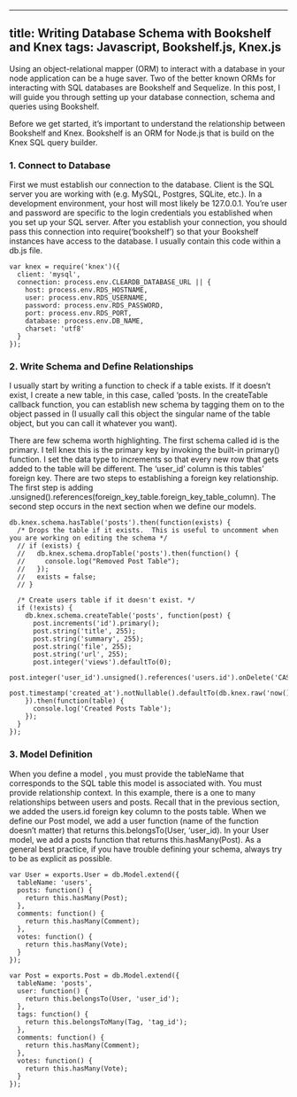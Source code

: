 
---
title: Writing Database Schema with Bookshelf and Knex
tags: Javascript, Bookshelf.js, Knex.js
---

Using an object-relational mapper (ORM) to interact with a database in your node application can be a huge saver.  Two of the better known ORMs for interacting with SQL databases are Bookshelf and Sequelize.  In this post, I will guide you through setting up your database connection, schema and queries using Bookshelf.

Before we get started, it’s important to understand the relationship between Bookshelf and Knex.  Bookshelf is an ORM for Node.js that is build on the Knex SQL query builder.

### 1. Connect to Database

First we must establish our connection to the database.  Client is the SQL server you are working with (e.g. MySQL, Postgres, SQLite, etc.).  In a development environment, your host will most likely be 127.0.0.1.  You’re user and password are specific to the login credentials you established when you set up your SQL server.  After you establish your connection, you should pass this connection into require(‘bookshelf’) so that your Bookshelf instances have access to the database.  I usually contain this code within a db.js file.

```
var knex = require('knex')({
  client: 'mysql',
  connection: process.env.CLEARDB_DATABASE_URL || {
    host: process.env.RDS_HOSTNAME,
    user: process.env.RDS_USERNAME,
    password: process.env.RDS_PASSWORD,
    port: process.env.RDS_PORT,
    database: process.env.DB_NAME,
    charset: 'utf8'
  }
});

```

### 2.  Write Schema and Define Relationships

I usually start by writing a function to check if a table exists.  If it doesn’t exist, I create a new table, in this case, called ‘posts.  In the createTable callback function, you can establish new schema by tagging them on to the object passed in (I usually call this object the singular name of the table object, but you can call it whatever you want).  

There are few schema worth highlighting.  The first schema called id is the primary.  I tell knex this is the primary key by invoking the built-in primary() function.  I set the data type to increments so that every new row that gets added to the table will be different.  The ‘user_id’ column is this tables’ foreign key.  There are two steps to establishing a foreign key relationship.  The first step is adding .unsigned().references(foreign_key_table.foreign_key_table_column).   The second step occurs in the next section when we define our models.

```
db.knex.schema.hasTable('posts').then(function(exists) {
  /* Drops the table if it exists.  This is useful to uncomment when you are working on editing the schema */
  // if (exists) {
  //   db.knex.schema.dropTable('posts').then(function() {
  //     console.log("Removed Post Table");
  //   });
  //   exists = false;
  // }

  /* Create users table if it doesn't exist. */
  if (!exists) {
    db.knex.schema.createTable('posts', function(post) {
      post.increments('id').primary();
      post.string('title', 255);
      post.string('summary', 255);
      post.string('file', 255);
      post.string('url', 255);
      post.integer('views').defaultTo(0);
      post.integer('user_id').unsigned().references('users.id').onDelete('CASCADE');
      post.timestamp('created_at').notNullable().defaultTo(db.knex.raw('now()'));
    }).then(function(table) {
      console.log('Created Posts Table');
    });
  }
});
```

### 3. Model Definition

When you define a model , you must provide the tableName that corresponds to the SQL table this model is associated with.  You must provide relationship context.  In this example, there is a one to many relationships between users and posts.  Recall that in the previous section, we added the users.id foreign key column to the posts table.  When we define our Post model, we add a user function (name of the function doesn’t matter) that returns this.belongsTo(User, ‘user_id).  In your User model, we add a posts function that returns this.hasMany(Post).  As a general best practice, if you have trouble defining your schema, always try to be as explicit as possible.

```
var User = exports.User = db.Model.extend({
  tableName: 'users',
  posts: function() {
    return this.hasMany(Post);
  },
  comments: function() {
    return this.hasMany(Comment);
  },
  votes: function() {
    return this.hasMany(Vote);
  }
});

var Post = exports.Post = db.Model.extend({
  tableName: 'posts',
  user: function() {
    return this.belongsTo(User, 'user_id');
  },
  tags: function() {
    return this.belongsToMany(Tag, 'tag_id');
  },
  comments: function() {
    return this.hasMany(Comment);
  },
  votes: function() {
    return this.hasMany(Vote);
  }
});
```